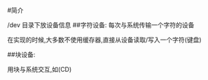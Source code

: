 #简介

/dev 
目录下放设备信息
##字符设备:
每次与系统传输一个字符的设备

在实现的时候,大多数不使用缓存器,直接从设备读取/写入一个字符(键盘)

##块设备:


用块与系统交互,如(CD)



